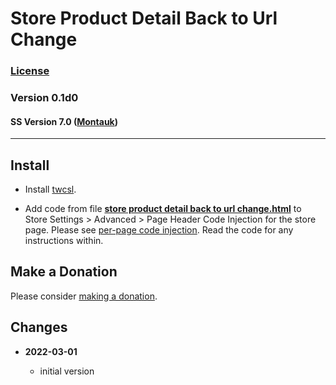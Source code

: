 # Store Product Detail Back to Url Change

### [License][99]

### Version 0.1d0

#### SS Version 7.0 ([Montauk][1])

---

## Install

* Install
  [twcsl](https://github.com/tomsWebConsulting/twcsl#install-options).
  
* Add code from file
  **[store product detail back to url change.html](store%20product%20detail%20back%20to%20url%20change.html#L1)**
  to Store Settings > Advanced > Page Header Code Injection for the store page.
  Please see
  [per-page code injection](https://support.squarespace.com/hc/en-us/articles/205815908-Using-Code-Injection#toc-per-page-code-injection).
  Read the code for any instructions within.

## Make a Donation

Please consider
[making a donation](https://github.com/tomsWebConsulting/twcsl#make-a-donation).

## Changes

<!-- * **2022-01-10**

  * fix misspelled blurple
  * bumped version to 0.3d1
  -->
* **2022-03-01**

  * initial version

[1]: https://support.squarespace.com/hc/en-us/articles/205815568-Montauk-template-family
[99]: https://github.com/tomsWebConsulting/twcsl/blob/main/LICENSE.txt#L1
